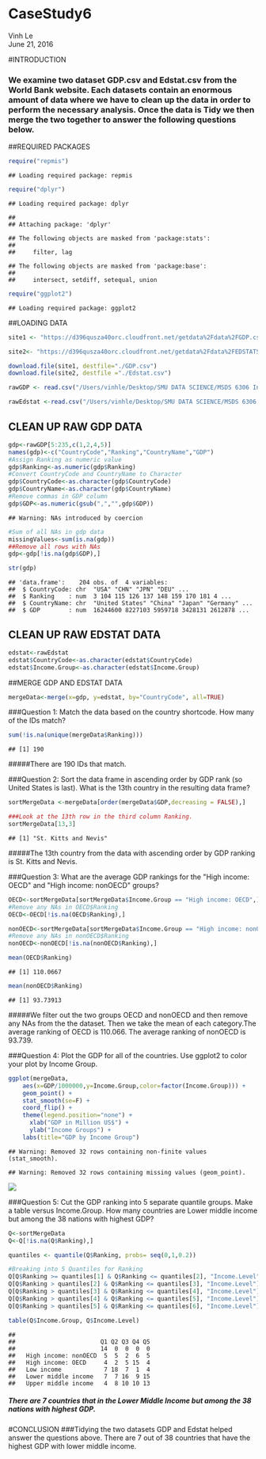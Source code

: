 # CaseStudy6
Vinh Le  
June 21, 2016  

#INTRODUCTION
### We examine two dataset GDP.csv and Edstat.csv from the World Bank website. Each datasets contain an enormous amount of data where we have to clean up the data in order to perform the necessary analysis. Once the data is Tidy we then merge the two together to answer the following questions below. 


##REQUIRED PACKAGES

```r
require("repmis")
```

```
## Loading required package: repmis
```

```r
require("dplyr")
```

```
## Loading required package: dplyr
```

```
## 
## Attaching package: 'dplyr'
```

```
## The following objects are masked from 'package:stats':
## 
##     filter, lag
```

```
## The following objects are masked from 'package:base':
## 
##     intersect, setdiff, setequal, union
```

```r
require("ggplot2")
```

```
## Loading required package: ggplot2
```
##LOADING DATA

```r
site1 <- "https://d396qusza40orc.cloudfront.net/getdata%2Fdata%2FGDP.csv"

site2<- "https://d396qusza40orc.cloudfront.net/getdata%2Fdata%2FEDSTATS_Country.csv"

download.file(site1, destfile="./GDP.csv")
download.file(site2, destfile ="./Edstat.csv")

rawGDP <- read.csv("/Users/vinhle/Desktop/SMU DATA SCIENCE/MSDS 6306 Intro to Data Science/Unit 6/Case Study/GDP.csv", header=TRUE)

rawEdstat <-read.csv("/Users/vinhle/Desktop/SMU DATA SCIENCE/MSDS 6306 Intro to Data Science/Unit 6/Case Study/Edstat.csv", header=TRUE)
```
## CLEAN UP RAW GDP DATA

```r
gdp<-rawGDP[5:235,c(1,2,4,5)]
names(gdp)<-c("CountryCode","Ranking","CountryName","GDP")
#Assign Ranking as numeric value
gdp$Ranking<-as.numeric(gdp$Ranking)
#Convert CountryCode and CountryName to Character
gdp$CountryCode<-as.character(gdp$CountryCode)
gdp$CountryName<-as.character(gdp$CountryName)
#Remove commas in GDP column
gdp$GDP<-as.numeric(gsub(",","",gdp$GDP))
```

```
## Warning: NAs introduced by coercion
```

```r
#Sum of all NAs in gdp data
missingValues<-sum(is.na(gdp))
##Remove all rows with NAs
gdp<-gdp[!is.na(gdp$GDP),]
```


```r
str(gdp)
```

```
## 'data.frame':	204 obs. of  4 variables:
##  $ CountryCode: chr  "USA" "CHN" "JPN" "DEU" ...
##  $ Ranking    : num  3 104 115 126 137 148 159 170 181 4 ...
##  $ CountryName: chr  "United States" "China" "Japan" "Germany" ...
##  $ GDP        : num  16244600 8227103 5959718 3428131 2612878 ...
```

## CLEAN UP RAW EDSTAT DATA

```r
edstat<-rawEdstat
edstat$CountryCode<-as.character(edstat$CountryCode)
edstat$Income.Group<-as.character(edstat$Income.Group)
```
##MERGE GDP AND EDSTAT DATA

```r
mergeData<-merge(x=gdp, y=edstat, by="CountryCode", all=TRUE)
```

###Question 1: Match the data based on the country shortcode. How many of the IDs match? 

```r
sum(!is.na(unique(mergeData$Ranking)))
```

```
## [1] 190
```
#####There are 190 IDs that match. 


###Question 2: 	Sort the data frame in ascending order by GDP rank (so United States is last). What is the 13th country in the resulting data frame?

```r
sortMergeData <-mergeData[order(mergeData$GDP,decreasing = FALSE),]

###Look at the 13th row in the third column Ranking.
sortMergeData[13,3]
```

```
## [1] "St. Kitts and Nevis"
```
#####The 13th country from the data with ascending order by GDP ranking is St. Kitts and Nevis.


###Question 3: 	What are the average GDP rankings for the "High income: OECD" and "High income: nonOECD" groups? 

```r
OECD<-sortMergeData[sortMergeData$Income.Group == "High income: OECD",]
#Remove any NAs in OECD$Ranking
OECD<-OECD[!is.na(OECD$Ranking),]

nonOECD<-sortMergeData[sortMergeData$Income.Group == "High income: nonOECD",]
#Remove any NAs in nonOECD$Ranking
nonOECD<-nonOECD[!is.na(nonOECD$Ranking),]
```


```r
mean(OECD$Ranking)
```

```
## [1] 110.0667
```

```r
mean(nonOECD$Ranking)
```

```
## [1] 93.73913
```
#####We filter out the two groups OECD and nonOECD and then remove any NAs from the the dataset. Then we take the mean of each category.The average ranking of OECD is 110.066. The average ranking of nonOECD is 93.739.


###Question 4:  Plot the GDP for all of the countries. Use ggplot2 to color your plot by Income Group.

```r
ggplot(mergeData,
    aes(x=GDP/1000000,y=Income.Group,color=factor(Income.Group))) +
    geom_point() +
    stat_smooth(se=F) +
    coord_flip() +
    theme(legend.position="none") +
      xlab("GDP in Million US$") +
      ylab("Income Groups") +
    labs(title="GDP by Income Group")
```

```
## Warning: Removed 32 rows containing non-finite values (stat_smooth).
```

```
## Warning: Removed 32 rows containing missing values (geom_point).
```

![](CaseStudy6_files/figure-html/unnamed-chunk-11-1.png)<!-- -->

###Question 5: Cut the GDP ranking into 5 separate quantile groups. Make a table versus Income.Group. How many countries are Lower middle income but among the 38 nations with highest GDP?

```r
Q<-sortMergeData
Q<-Q[!is.na(Q$Ranking),]

quantiles <- quantile(Q$Ranking, probs= seq(0,1,0.2))

#Breaking into 5 Quantiles for Ranking
Q[Q$Ranking >= quantiles[1] & Q$Ranking <= quantiles[2], "Income.Level"] <- "Q1"
Q[Q$Ranking > quantiles[2] & Q$Ranking <= quantiles[3], "Income.Level"] <- "Q2"
Q[Q$Ranking > quantiles[3] & Q$Ranking <= quantiles[4], "Income.Level"] <- "Q3"
Q[Q$Ranking > quantiles[4] & Q$Ranking <= quantiles[5], "Income.Level"] <- "Q4"
Q[Q$Ranking > quantiles[5] & Q$Ranking <= quantiles[6], "Income.Level"] <- "Q5"

table(Q$Income.Group, Q$Income.Level)
```

```
##                       
##                        Q1 Q2 Q3 Q4 Q5
##                        14  0  0  0  0
##   High income: nonOECD  5  5  2  6  5
##   High income: OECD     4  2  5 15  4
##   Low income            7 18  7  1  4
##   Lower middle income   7  7 16  9 15
##   Upper middle income   4  8 10 10 13
```
##### There are 7 countries that in the Lower Middle Income but among the 38 nations with highest GDP.


#CONCLUSION
###Tidying the two datasets GDP and Edstat helped answer the questions above. There are 7 out of 38 countries that have the highest GDP with lower middle income. 


